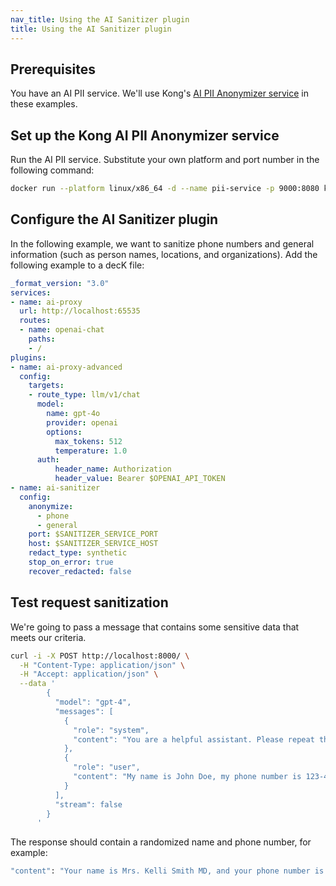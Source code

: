 ```yaml
---
nav_title: Using the AI Sanitizer plugin
title: Using the AI Sanitizer plugin 
---
```


## Prerequisites

You have an AI PII service. 
We'll use Kong's [AI PII Anonymizer service](https://hub.docker.com/r/kong/ai-pii-service) in these examples.

## Set up the Kong AI PII Anonymizer service

Run the AI PII service. Substitute your own platform and port number in the following command:

```sh
docker run --platform linux/x86_64 -d --name pii-service -p 9000:8080 kong/ai-pii-service 
```

## Configure the AI Sanitizer plugin

In the following example, we want to sanitize phone numbers and general information (such as person names, locations, and organizations).
Add the following example to a decK file:

```yaml
_format_version: "3.0"
services:
- name: ai-proxy
  url: http://localhost:65535
  routes:
  - name: openai-chat
    paths:
    - /
plugins:
- name: ai-proxy-advanced
  config:
    targets:
    - route_type: llm/v1/chat
      model:
        name: gpt-4o
        provider: openai
        options:
          max_tokens: 512
          temperature: 1.0
      auth:
          header_name: Authorization
          header_value: Bearer $OPENAI_API_TOKEN
- name: ai-sanitizer
  config:
    anonymize:
      - phone
      - general
    port: $SANITIZER_SERVICE_PORT
    host: $SANITIZER_SERVICE_HOST
    redact_type: synthetic
    stop_on_error: true
    recover_redacted: false
```

## Test request sanitization

We're going to pass a message that contains some sensitive data that meets our criteria.

```sh
curl -i -X POST http://localhost:8000/ \
  -H "Content-Type: application/json" \
  -H "Accept: application/json" \
  --data '
        {
          "model": "gpt-4",
          "messages": [
            {
              "role": "system",
              "content": "You are a helpful assistant. Please repeat the following information back to me."
            },
            {
              "role": "user",
              "content": "My name is John Doe, my phone number is 123-456-7890."
            }
          ],
          "stream": false
        }
      '
```

The response should contain a randomized name and phone number, for example:

```sh
"content": "Your name is Mrs. Kelli Smith MD, and your phone number is (555)555-5555.",
```